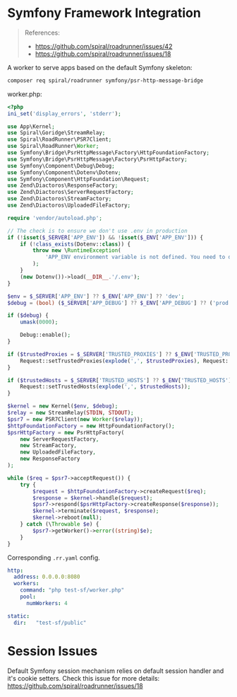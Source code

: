 # Symfony Framework Integration
> References:
> * https://github.com/spiral/roadrunner/issues/42
> * https://github.com/spiral/roadrunner/issues/18

A worker to serve apps based on the default Symfony skeleton:

```bash
composer req spiral/roadrunner symfony/psr-http-message-bridge
```

worker.php:
```php
<?php
ini_set('display_errors', 'stderr');

use App\Kernel;
use Spiral\Goridge\StreamRelay;
use Spiral\RoadRunner\PSR7Client;
use Spiral\RoadRunner\Worker;
use Symfony\Bridge\PsrHttpMessage\Factory\HttpFoundationFactory;
use Symfony\Bridge\PsrHttpMessage\Factory\PsrHttpFactory;
use Symfony\Component\Debug\Debug;
use Symfony\Component\Dotenv\Dotenv;
use Symfony\Component\HttpFoundation\Request;
use Zend\Diactoros\ResponseFactory;
use Zend\Diactoros\ServerRequestFactory;
use Zend\Diactoros\StreamFactory;
use Zend\Diactoros\UploadedFileFactory;

require 'vendor/autoload.php';

// The check is to ensure we don't use .env in production
if (!isset($_SERVER['APP_ENV']) && !isset($_ENV['APP_ENV'])) {
    if (!class_exists(Dotenv::class)) {
        throw new \RuntimeException(
            'APP_ENV environment variable is not defined. You need to define environment variables for configuration or add "symfony/dotenv" as a Composer dependency to load variables from a .env file.'
        );
    }
    (new Dotenv())->load(__DIR__.'/.env');
}

$env = $_SERVER['APP_ENV'] ?? $_ENV['APP_ENV'] ?? 'dev';
$debug = (bool) ($_SERVER['APP_DEBUG'] ?? $_ENV['APP_DEBUG'] ?? ('prod' !== $env));

if ($debug) {
    umask(0000);

    Debug::enable();
}

if ($trustedProxies = $_SERVER['TRUSTED_PROXIES'] ?? $_ENV['TRUSTED_PROXIES'] ?? false) {
    Request::setTrustedProxies(explode(',', $trustedProxies), Request::HEADER_X_FORWARDED_ALL ^ Request::HEADER_X_FORWARDED_HOST);
}

if ($trustedHosts = $_SERVER['TRUSTED_HOSTS'] ?? $_ENV['TRUSTED_HOSTS'] ?? false) {
    Request::setTrustedHosts(explode(',', $trustedHosts));
}

$kernel = new Kernel($env, $debug);
$relay = new StreamRelay(STDIN, STDOUT);
$psr7 = new PSR7Client(new Worker($relay));
$httpFoundationFactory = new HttpFoundationFactory();
$psrHttpFactory = new PsrHttpFactory(
    new ServerRequestFactory,
    new StreamFactory,
    new UploadedFileFactory,
    new ResponseFactory
);

while ($req = $psr7->acceptRequest()) {
    try {
        $request = $httpFoundationFactory->createRequest($req);
        $response = $kernel->handle($request);
        $psr7->respond($psrHttpFactory->createResponse($response));
        $kernel->terminate($request, $response);
        $kernel->reboot(null);
    } catch (\Throwable $e) {
        $psr7->getWorker()->error((string)$e);
    }
}
```

Corresponding `.rr.yaml` config.

```yaml
http:
  address: 0.0.0.0:8080
  workers:
    command: "php test-sf/worker.php"
    pool:
      numWorkers: 4

static:
  dir:   "test-sf/public"
```

# Session Issues
Default Symfony session mechanism relies on default session handler and it's cookie setters. Check this issue for more details: https://github.com/spiral/roadrunner/issues/18
